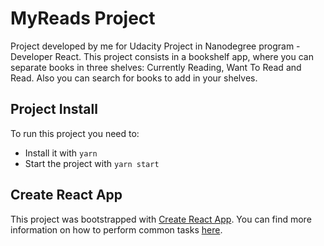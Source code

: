 # MyReads Project

Project developed by me for Udacity Project in Nanodegree program - Developer React. This project consists in a bookshelf app, where you can separate books in three shelves: Currently Reading, Want To Read and Read. Also you can search for books to add in your shelves.

## Project Install

To run this project you need to:

* Install it with `yarn`
* Start the project with `yarn start`

## Create React App

This project was bootstrapped with [Create React App](https://github.com/facebookincubator/create-react-app). You can find more information on how to perform common tasks [here](https://github.com/facebookincubator/create-react-app/blob/master/packages/react-scripts/template/README.md).

